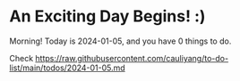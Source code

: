 # An Exciting Day Begins! :)

Morning! Today is 2024-01-05, and you have 0 things to do.

Check https://raw.githubusercontent.com/cauliyang/to-do-list/main/todos/2024-01-05.md